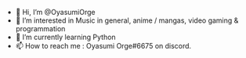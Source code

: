 - 👋 Hi, I’m @OyasumiOrge
- 👀 I’m interested in Music in general, anime / mangas, video gaming & programmation
- 🌱 I’m currently learning Python
- 📫 How to reach me : Oyasumi Orge#6675 on discord.
